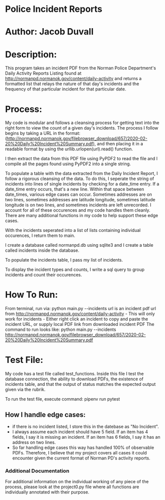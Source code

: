 # Police Incident Reports
# Author: Jacob Duvall


# Description:
This program takes an incident PDF from the Norman Police Department's Daily Activity Reports Listing found at http://normanpd.normanok.gov/content/daily-activity and returns a formatted list that relays the nature of that day's incidents and the frequency of that particular incident for that particular date. 


# Process:
My code is modular and follows a cleansing process for getting text into the right form to view the count of a given day's incidents. The process I follow begins by taking a URL in the format: (http://normanpd.normanok.gov/filebrowser_download/657/2020-02-20%20Daily%20Incident%20Summary.pdf), and then placing it in a readable format by using the urllib.urlopen(url).read() function.

I then extract the data from this PDF file using PyPDF2 to read the file and I compile all the pages found using PyPDF2 into a single string.

To populate a table with the data extracted from the Daily Incident Report, I follow a rigorous cleansing of the data. To do this, I seperate the string of incidents into lines of single incidents by checking for a date_time entry. If a date_time entry occurs, that's a new line. Within that space between date_times, various edge cases can occur. Sometimes addresses are on two lines, sometimes addresses are latitude longitude, sometimes latitude longitude is on two lines, and sometimes incidents are left unrecorded. I account for all of these occurences and my code handles them cleanly. There are many additional functions in my code to help support these edge cases.

With the incidents seperated into a list of lists containing individual occurences, I return them to main.

I create a database called normanpd.db using sqlite3 and I create a table called incidents inside the database.

To populate the incidents table, I pass my list of incidents.

To display the incident types and counts, I write a sql query to group incidents and count their occurences.


# How To Run:
 From terminal, run via: python main.py --incidents <url>
 url is an incident pdf url from http://normanpd.normanok.gov/content/daily-activity
         - This will only work for incidents
         - Either right click an incident to copy and paste the incident URL, or supply local PDF link from downloaded incident PDF
 The command to run looks like: python main.py --incidents http://normanpd.normanok.gov/filebrowser_download/657/2020-02-20%20Daily%20Incident%20Summary.pdf
 
 
 # Test File:
 My code has a test file called test_functions. Inside this file I test the database connection, the ability to download PDFs, the existence of incidents table, and that the output of status matches the expected output given via the rubrik. 
 
 To run the test file, execute command: pipenv run pytest
 
 ## How I handle edge cases:
 * if there is no incident listed, I store this in the datebase as "No Incident".
 * I always assume each incident should have 5 field. If an item has 4 fields, I say it is missing an incident. If an item has 6 fields, I say it has an address on two lines.
 * So far handling edge cases this way has handled 100% of observable PDFs. Therefore, I believe that my project covers all cases it could encounter given the current format of Norman PD's activity reports. 
 
 ### Additional Documentation
 For additional information on the individual working of any piece of the process, please look at the project0.py file where all functions are individually annotated with their purpose. 

 
